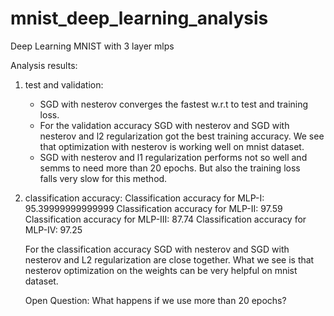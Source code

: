 # mnist_deep_learning_analysis
Deep Learning MNIST with 3 layer mlps

Analysis results: 

1. test and validation:
   - SGD with nesterov converges the fastest w.r.t to test and training loss. 
   - For the validation accuracy SGD with nesterov and SGD with nesterov and l2 regularization got the best training accuracy. 
     We see that optimization with nesterov is working well on mnist dataset. 
   - SGD with nesterov and l1 regularization performs not so well and semms to need more than 20 epochs. But also the training loss   
     falls very slow for this method. 
     
2. classification accuracy: 
   Classification accuracy for MLP-I:
   95.39999999999999
   Classification accuracy for MLP-II:
   97.59
   Classification accuracy for MLP-III:
   87.74
   Classification accuracy for MLP-IV:
   97.25
   
   For the classification accuracy SGD with nesterov and SGD with nesterov and L2 regularization are close together. 
   What we see is that nesterov optimization on the weights can be very helpful on mnist dataset.
   
   Open Question: What happens if we use more than 20 epochs? 
    
